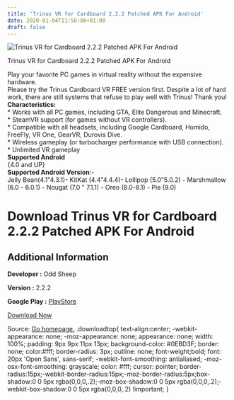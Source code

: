 ```yaml
---
title: 'Trinus VR for Cardboard 2.2.2 Patched APK For Android'
date: 2020-01-04T11:56:00+01:00
draft: false
---
```


![Trinus VR for Cardboard 2.2.2 Patched APK For Android](https://i0.wp.com/apkhome.net/wp-content/uploads/2020/01/Trinus-VR-for-Cardboard-2.2.2-Patched.png "Trinus VR for Cardboard 2.2.2 Patched APK For Android")

  

Trinus VR for Cardboard 2.2.2 Patched APK For Android

Play your favorite PC games in virtual reality without the expensive hardware.  
Please try the Trinus Cardboard VR FREE version first. Despite a lot of hard work, there are still systems that refuse to play well with Trinus! Thank you!  
**Characteristics:**  
\* Works with all PC games, including GTA, Elite Dangerous and Minecraft.  
\* SteamVR support (for games without VR controllers).  
\* Compatible with all headsets, including Google Cardboard, Homido, FreeFly, VR One, GearVR, Durovis Dive.  
\* Wireless gameplay (or turbocharger performance with USB connection).  
\* Unlimited VR gameplay  
**Supported Android**  
{4.0 and UP}  
**Supported Android Version**:-  
Jelly Bean(4.1"4.3.1)- KitKat (4.4"4.4.4)- Lollipop (5.0"5.0.2) - Marshmallow (6.0 - 6.0.1) - Nougat (7.0 " 7.1.1) - Oreo (8.0-8.1) - Pie (9.0)

Download Trinus VR for Cardboard 2.2.2 Patched APK For Android
==============================================================

Additional Information
----------------------

**Developer :** Odd Sheep

**Version :** 2.2.2

**Google Play :** [PlayStore](https://play.google.com/store/apps/details?id=com.loxai.trinus.full)

  

[Download Now](https://store4app.co/post/trinus-vr-for-cardboard-2-2-2-patched-apk-for-android_1578121418)

  
Source: [Go homepage.](https://store4app.co/post/trinus-vr-for-cardboard-2-2-2-patched-apk-for-android_1578121418) .downloadtop{ text-align:center; -webkit-appearance: none; -moz-appearance: none; appearance: none; width: 100%; padding: 9px 9px 11px 13px; background-color: #0EBD3F; border: none; color:#fff; border-radius: 3px; outline: none; font-weight;bold; font: 20px 'Open Sans', sans-serif; -webkit-font-smoothing: antialiased; -moz-osx-font-smoothing: grayscale; color: #fff; cursor: pointer; border-radius:15px;-webkit-border-radius:15px;-moz-border-radius:5px;box-shadow:0 0 5px rgba(0,0,0,.2);-moz-box-shadow:0 0 5px rgba(0,0,0,.2);-webkit-box-shadow:0 0 5px rgba(0,0,0,.2) !important; }